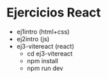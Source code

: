 # Ejercicios React

* ej1intro (html+css)
* ej2intro (js)
* ej3-vitereact (react)
    - cd ej3-vitereact
    - npm install
    - npm run dev
